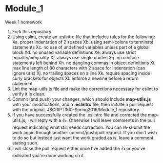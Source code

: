 # Module_1
Week 1 homework

1. Fork this repository.
2. Using eslint, create an .eslintrc file that includes rules for the following:
  Xa. proper indentation of 2 spaces
  Xb. using semi-colons to terminate statements
  Xc. no use of undefined variables unless part of a global block
  Xd. no unused variable definitions
  Xe. always use strict equality/inequality
  Xf. always use single quotes
  Xg. no console statements left behind
  Xh. no dangling commas in object definitions
  Xi. max line length of 80 characters with 2 space for indentation (can ignore urls)
  Xj. no trailing spaces on a line
  Xk. require spacing inside curly brackets for objects
  Xl. enforce a newline before a return statement
3. Lint the map-utils.js file and make the corrections necessary for eslint to verify it is clean.
4. Commit (and push) your changes, which should include __map-utils.js__ with your modifications, and a __.eslintrc__ file, then initiate a pull request with the original, JSCRIPT300-Spring2016/Module_1 repository.
5. If you have successfully created the .eslintrc file and corrected the map-utils.js, I will reply with a :+1:. Otherwise I will leave comments in the pull request indicating what still needs correction. You can re-submit the work again through another commit/push/pull request. If you don't wish to do so but instead just want the work graded as is, leave a comment stating such.
6. I will close the pull request either once I've added the :+1: or you've indicated you're done working on it.
